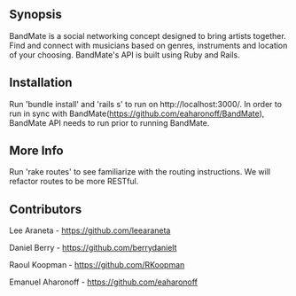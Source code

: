 ## Synopsis

BandMate is a social networking concept designed to bring artists together. Find and connect with musicians based on genres, instruments and location of your choosing. BandMate's API is built using Ruby and Rails. 

## Installation

Run 'bundle install' and 'rails s' to run on http://localhost:3000/. In order to run in sync with BandMate(https://github.com/eaharonoff/BandMate), BandMate API needs to run prior to running BandMate. 

## More Info

Run 'rake routes' to see familiarize with the routing instructions. We will refactor routes to be more RESTful. 

## Contributors

Lee Araneta - https://github.com/leearaneta

Daniel Berry - https://github.com/berrydanielt

Raoul Koopman - https://github.com/RKoopman

Emanuel Aharonoff - https://github.com/eaharonoff



